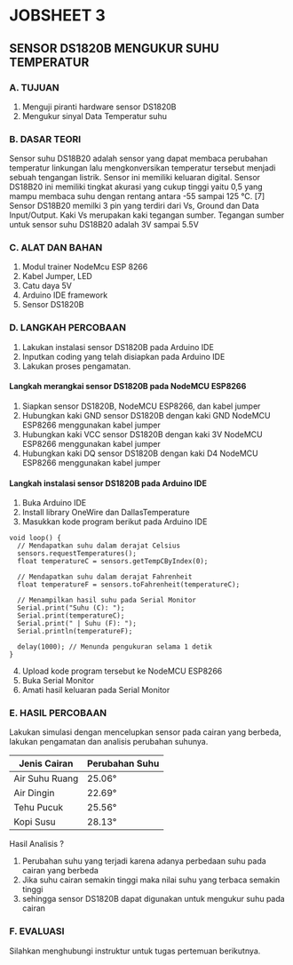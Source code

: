 # JOBSHEET 3
## SENSOR DS1820B MENGUKUR SUHU TEMPERATUR

### A. TUJUAN
1. Menguji piranti hardware sensor DS1820B
2. Mengukur sinyal Data Temperatur suhu

### B. DASAR TEORI

Sensor suhu DS18B20 adalah sensor yang dapat membaca perubahan temperatur linkungan lalu
mengkonversikan temperatur tersebut menjadi sebuah tengangan listrik. Sensor ini memiliki
keluaran digital. Sensor DS18B20 ini memiliki tingkat akurasi yang cukup tinggi yaitu 0,5 yang
mampu membaca suhu dengan rentang antara -55 sampai 125 ℃. [7] Sensor DS18B20 memilki 3
pin yang terdiri dari Vs, Ground dan Data Input/Output. Kaki Vs merupakan kaki tegangan
sumber. Tegangan sumber untuk sensor suhu DS18B20 adalah 3V sampai 5.5V

### C. ALAT DAN BAHAN

1. Modul trainer NodeMcu ESP 8266
2. Kabel Jumper, LED
3. Catu daya 5V
4. Arduino IDE framework
5. Sensor DS1820B

### D. LANGKAH PERCOBAAN

1. Lakukan instalasi sensor DS1820B pada Arduino IDE
2. Inputkan coding yang telah disiapkan pada Arduino IDE
3. Lakukan proses pengamatan.

#### Langkah merangkai sensor DS1820B pada NodeMCU ESP8266
1. Siapkan sensor DS1820B, NodeMCU ESP8266, dan kabel jumper
2. Hubungkan kaki GND sensor DS1820B dengan kaki GND NodeMCU ESP8266 menggunakan kabel jumper
3. Hubungkan kaki VCC sensor DS1820B dengan kaki 3V NodeMCU ESP8266 menggunakan kabel jumper
4. Hubungkan kaki DQ sensor DS1820B dengan kaki D4 NodeMCU ESP8266 menggunakan kabel jumper

#### Langkah instalasi sensor DS1820B pada Arduino IDE
1. Buka Arduino IDE
2. Install library OneWire dan DallasTemperature
3. Masukkan kode program berikut pada Arduino IDE
```
void loop() {
  // Mendapatkan suhu dalam derajat Celsius
  sensors.requestTemperatures();
  float temperatureC = sensors.getTempCByIndex(0);

  // Mendapatkan suhu dalam derajat Fahrenheit
  float temperatureF = sensors.toFahrenheit(temperatureC);

  // Menampilkan hasil suhu pada Serial Monitor
  Serial.print("Suhu (C): ");
  Serial.print(temperatureC);
  Serial.print(" | Suhu (F): ");
  Serial.println(temperatureF);

  delay(1000); // Menunda pengukuran selama 1 detik
}
```
4. Upload kode program tersebut ke NodeMCU ESP8266
5. Buka Serial Monitor
6. Amati hasil keluaran pada Serial Monitor


### E. HASIL PERCOBAAN

Lakukan simulasi dengan mencelupkan sensor pada cairan yang berbeda, lakukan pengamatan dan analisis perubahan suhunya.

| Jenis Cairan          | Perubahan Suhu        |
|-----------------------|-----------------------|
| Air Suhu Ruang        | 25.06°                |
| Air Dingin            | 22.69°                |
| Tehu Pucuk            | 25.56°                |
| Kopi Susu             | 28.13°                |

Hasil Analisis ?
1. Perubahan suhu yang terjadi karena adanya perbedaan suhu pada cairan yang berbeda
2. Jika suhu cairan semakin tinggi maka nilai suhu yang terbaca semakin tinggi
3. sehingga sensor DS1820B dapat digunakan untuk mengukur suhu pada cairan

### F. EVALUASI

Silahkan menghubungi instruktur untuk tugas pertemuan berikutnya.

